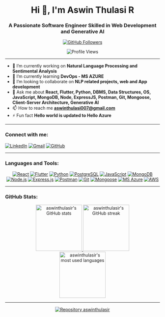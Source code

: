 <h1 align="center">Hi 👋, I'm Aswin Thulasi R</h1>
<h3 align="center">A Passionate Software Engineer Skilled in Web Development and Generative AI</h3>

<p align="center">
  <a href="https://github.com/aswinthulasir">
    <img src="https://img.shields.io/github/followers/aswinthulasir?label=Follow&style=social" alt="GitHub Followers">
  </a>
</p>

<p align="center">
  <img src="https://komarev.com/ghpvc/?username=aswinthulasir&label=Profile%20views&color=0e75b6&style=flat" alt="Profile Views" />
</p>

---

- 🔭 I’m currently working on **Natural Language Processing and Sentimental Analysis**
- 🌱 I’m currently learning **DevOps - MS AZURE**
- 👯 I’m looking to collaborate on **NLP related projects, web and App development**
- 💬 Ask me about **React, Flutter, Python, DBMS, Data Structures, OS, JavaScript, MongoDB, Node, ExpressJS, Postman, Git, Mongoose, Client-Server Architecture, Generative AI**
- 📫 How to reach me **aswinthulasi007@gmail.com**
- ⚡ Fun fact **Hello world is updated to Hello Azure**

---

<h3 align="left">Connect with me:</h3>
<p align="left">
  <a href="https://linkedin.com/in/Aswinthulasi(https://www.linkedin.com/in/aswin-thulasi-153331310/)" target="blank"><img align="center" src="https://img.shields.io/badge/-LinkedIn-%230077B5?style=for-the-badge&logo=linkedin&logoColor=white" alt="LinkedIn" /></a>
  <a href="mailto:[aswinthulasi007@gmail.com]" target="blank"><img align="center" src="https://img.shields.io/badge/-Gmail-D14836?style=for-the-badge&logo=gmail&logoColor=white" alt="Gmail" /></a>
  <a href="https://github.com/aswinthulasir" target="blank"><img align="center" src="https://img.shields.io/badge/-GitHub-181717?style=for-the-badge&logo=github&logoColor=white" alt="GitHub" /></a>
</p>

---

<h3 align="left">Languages and Tools:</h3>
<p align="center">
  <a href="https://reactjs.org/" target="_blank"> <img src="https://img.shields.io/badge/-React-%2361DAFB?style=for-the-badge&logo=react&logoColor=black" alt="React" /></a>
  <a href="https://flutter.dev/" target="_blank"> <img src="https://img.shields.io/badge/-Flutter-%2302569B?style=for-the-badge&logo=flutter&logoColor=white" alt="Flutter" /></a>
  <a href="https://www.python.org" target="_blank"> <img src="https://img.shields.io/badge/-Python-%233776AB?style=for-the-badge&logo=python&logoColor=white" alt="Python" /></a>
  <a href="https://www.postgresql.org/" target="_blank"> <img src="https://img.shields.io/badge/-PostgreSQL-%23336791?style=for-the-badge&logo=postgresql&logoColor=white" alt="PostgreSQL" /></a>
  <a href="https://developer.mozilla.org/en-US/docs/Web/JavaScript" target="_blank"> <img src="https://img.shields.io/badge/-JavaScript-%23F7DF1E?style=for-the-badge&logo=javascript&logoColor=black" alt="JavaScript" /></a>
  <a href="https://www.mongodb.com/" target="_blank"> <img src="https://img.shields.io/badge/-MongoDB-%2347A248?style=for-the-badge&logo=mongodb&logoColor=white" alt="MongoDB" /></a>
  <a href="https://nodejs.org/" target="_blank"> <img src="https://img.shields.io/badge/-Node.js-%23339933?style=for-the-badge&logo=node.js&logoColor=white" alt="Node.js" /></a>
  <a href="https://expressjs.com/" target="_blank"> <img src="https://img.shields.io/badge/-Express.js-%23000000?style=for-the-badge&logo=express&logoColor=white" alt="Express.js" /></a>
  <a href="https://www.postman.com/" target="_blank"> <img src="https://img.shields.io/badge/-Postman-%23FF6C37?style=for-the-badge&logo=postman&logoColor=white" alt="Postman" /></a>
  <a href="https://git-scm.com/" target="_blank"> <img src="https://img.shields.io/badge/-Git-%23F05032?style=for-the-badge&logo=git&logoColor=white" alt="Git" /></a>
  <a href="https://mongoosejs.com/" target="_blank"> <img src="https://img.shields.io/badge/-Mongoose-%23880000?style=for-the-badge&logoColor=white" alt="Mongoose" /></a>
  <a href="https://azure.microsoft.com/en-us/" target="_blank"> <img src="https://img.shields.io/badge/-MS%20Azure-%230078D4?style=for-the-badge&logo=microsoft-azure&logoColor=white" alt="MS Azure" /></a>
  <a href="https://aws.amazon.com/" target="_blank"> <img src="https://img.shields.io/badge/-AWS-%23232F3E?style=for-the-badge&logo=amazon-aws&logoColor=white" alt="AWS" /></a>
</p>

---

<h3 align="left">GitHub Stats:</h3>
<div align="center">
  <a href="https://github.com/aswinthulasir">
    <img height="150" src="https://github-readme-stats.vercel.app/api?username=aswinthulasir&show_icons=true&theme=dark" alt="aswinthulasir's GitHub stats" />
  </a>
  <a href="https://github.com/aswinthulasir">
    <img height="150" src="https://github-readme-streak-stats.herokuapp.com/?user=aswinthulasir&theme=dark" alt="aswinthulasir's GitHub streak" />
  </a>
</div>
<div align="center">
  <a href="https://github.com/aswinthulasir">
    <img height="150" src="https://github-readme-stats.vercel.app/api/top-langs?username=aswinthulasir&show_icons=true&locale=en&layout=compact&theme=dark" alt="aswinthulasir's most used languages" />
  </a>
</div>

---

<p align="center">
  <a href="https://github.com/aswinthulasir/aswinthulasir">
    <img src="https://github-readme-stats.vercel.app/api/pin/aswinthulasir?username&repo=aswinthulasir&theme=dark" alt="Repository aswinthulasir" />
  </a>
</p>
